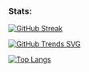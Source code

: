 ### Stats:
[![GitHub Streak](http://github-readme-streak-stats.herokuapp.com?user=snailrake&theme=dark&background=000000)](https://git.io/streak-stats)

[![GitHub Trends SVG](https://api.githubtrends.io/user/svg/avgupta456/langs)](https://githubtrends.io)

[![Top Langs](https://github-readme-stats.vercel.app/api/top-langs/?username=snailrake&layout=compact&theme=vision-friendly-dark)](https://github.com/anuraghazra/github-readme-stats)
